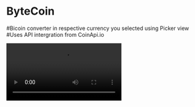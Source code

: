 # ByteCoin

#Bicoin converter in respective currency you selected using Picker view
#Uses API intergration from CoinApi.io 


![Alt Text](https://user-images.githubusercontent.com/80953680/164896662-1b695d20-1538-4781-9695-ea0d1a4e3c57.mov)
